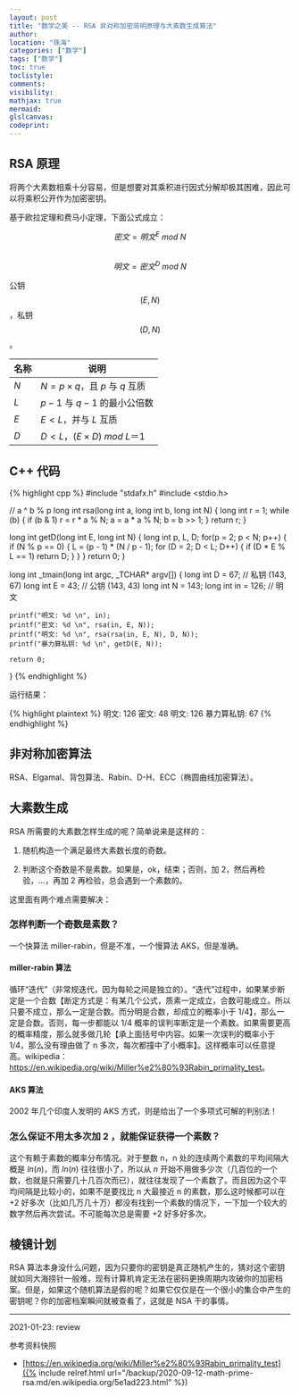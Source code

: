 ```yaml
---
layout: post
title: "数学之美 -- RSA 非对称加密简明原理与大素数生成算法"
author:
location: "珠海"
categories: ["数学"]
tags: ["数学"]
toc: true
toclistyle:
comments:
visibility:
mathjax: true
mermaid:
glslcanvas:
codeprint:
---
```



## RSA 原理

将两个大素数相乘十分容易，但是想要对其乘积进行因式分解却极其困难，因此可以将乘积公开作为加密密钥。

基于欧拉定理和费马小定理，下面公式成立：

$$密文=明文^E\ mod\ N$$<br/>
$$明文=密文^D\ mod\ N$$

公钥 $$(E, N)$$，私钥 $$(D, N)$$。

| 名称 | 说明 |
| ---- | ---- |
| $N$ | $N=p\times q$，且 $p$ 与 $q$ 互质 |
| $L$ | $p−1$ 与 $q−1$ 的最小公倍数 |
| $E$ | $E<L$，并与 $L$ 互质 |
| $D$ | $D<L$，$(E\times D)\ mod\ L＝1$ |


## C++ 代码

{% highlight cpp %}
#include "stdafx.h"
#include <stdio.h>

// a ^ b % p
long int rsa(long int a, long int b, long int N) {
    long int r = 1;
    while (b) {
        if (b & 1) r = r * a % N;
        a = a * a % N;
        b = b >> 1;
    }
    return r;
}

long int getD(long int E, long int N)
{
    long int p, L, D;
    for(p = 2; p < N; p++) {
        if (N % p == 0) {
            L = (p - 1) * (N / p - 1);
            for (D = 2; D < L; D++) {
                if (D * E % L == 1) return D;
            }
        }
    }
    return 0;
}

long int _tmain(long int argc, _TCHAR* argv[])
{
    long int D = 67;  // 私钥 (143, 67)
    long int E = 43;  // 公钥 (143, 43)
    long int N = 143;
    long int in = 126; // 明文

    printf("明文: %d \n", in);
    printf("密文: %d \n", rsa(in, E, N));
    printf("明文: %d \n", rsa(rsa(in, E, N), D, N));
    printf("暴力算私钥: %d \n", getD(E, N));

    return 0;
}
{% endhighlight %}

运行结果：

{% highlight plaintext %}
明文: 126
密文: 48
明文: 126
暴力算私钥: 67
{% endhighlight %}


## 非对称加密算法

RSA、Elgamal、背包算法、Rabin、D-H、ECC（椭圆曲线加密算法）。


## 大素数生成

RSA 所需要的大素数怎样生成的呢？简单说来是这样的：

1. 随机构造一个满足最终大素数长度的奇数。

2. 判断这个奇数是不是素数。如果是，ok，结束；否则，加 2，然后再检验，...，再加 2 再检验，总会遇到一个素数的。

这里面有两个难点需要解决：


### 怎样判断一个奇数是素数？

一个快算法 miller-rabin，但是不准，一个慢算法 AKS，但是准确。

#### miller-rabin 算法

循环“迭代”（非常规迭代，因为每轮之间是独立的）。“迭代”过程中，如果某步断定是一个合数【断定方式是：有某几个公式，质素一定成立，合数可能成立。所以只要不成立，那么一定是合数。而分明是合数，却成立的概率小于 1/4】，那么一定是合数。否则，每一步都能以 1/4 概率的误判率断定是一个素数。如果需要更高的概率精度，那么就多做几轮【承上面括号中内容。如果一次误判的概率小于 1/4，那么没有理由做了 n 多次，每次都撞中了小概率】。这样概率可以任意提高。wikipedia：<https://en.wikipedia.org/wiki/Miller%e2%80%93Rabin_primality_test>。

#### AKS 算法

2002 年几个印度人发明的 AKS 方式，则是给出了一个多项式可解的判别法！


### 怎么保证不用太多次加 2 ，就能保证获得一个素数？

这个有赖于素数的概率分布情况。对于整数 n，n 处的连续两个素数的平均间隔大概是 $ln(n)$，而 $ln(n)$ 往往很小了，所以从 $n$ 开始不用做多少次（几百位的一个数，也就是只需要几十几百次而已），就往往发现了一个素数了。而且因为这个平均间隔是比较小的，如果不是要找比 n 大最接近 n 的素数，那么这时候都可以在 +2 好多次（比如几万几十万）都没有找到一个素数的情况下，一下加一个较大的数字然后再次尝试。不可能每次总是需要 +2 好多好多次。


## 棱镜计划

RSA 算法本身没什么问题，因为只要你的密钥是真正随机产生的，猜对这个密钥就如同大海捞针一般难，现有计算机肯定无法在密码更换周期内攻破你的加密档案。但是，如果这个随机算法是假的呢？如果它仅仅是在一个很小的集合中产生的密钥呢？你的加密档案瞬间就被查看了，这就是 NSA 干的事情。

<hr class='reviewline'/>
<p class='reviewtip'>2021-01-23: review</p>
<font class='ref_snapshot'>参考资料快照</font>

- [https://en.wikipedia.org/wiki/Miller%e2%80%93Rabin_primality_test]({% include relref.html url="/backup/2020-09-12-math-prime-rsa.md/en.wikipedia.org/5e1ad223.html" %})
